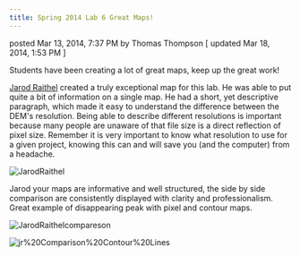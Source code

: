 ```yaml
---
title: Spring 2014 Lab 6 Great Maps!
---
```


posted Mar 13, 2014, 7:37 PM by Thomas Thompson   [ updated Mar 18, 2014, 1:53 PM ]

Students have been creating a lot of great maps, keep up the great work!

[Jarod Raithel](https://sites.google.com/site/jarodraithelgis/labs/lab-06)  created a truly exceptional map for this lab.  He was able to put  quite a bit of information on a single map.  He had a short, yet descriptive paragraph, which made it easy to understand the difference between the DEM's resolution.  Being able to describe different resolutions is important because many people are unaware of that file size is a direct reflection of pixel size.  Remember it is very important to know what resolution to use for a given project, knowing this can and will save you (and the computer) from a headache.

![JarodRaithel]({{site.baseurl}}/assets/images/JarodRaithel.jpg)

Jarod  your maps are informative and well structured, the side by side comparison are consistently displayed with clarity and professionalism. Great example of disappearing peak with pixel and contour maps.  

![JarodRaithelcompareson]({{site.baseurl}}/assets/images/JarodRaithelcompareson.jpg)

![jr%20Comparison%20Contour%20Lines]({{site.baseurl}}/assets/images/jr%20Comparison%20Contour%20Lines.jpg)

